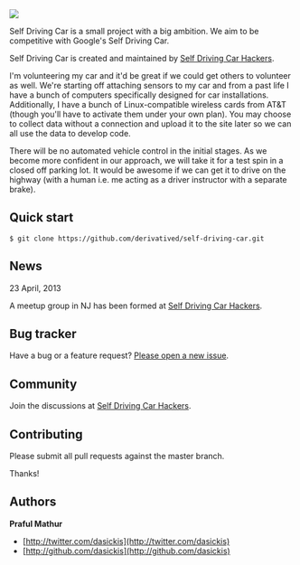 <img src="http://photos3.meetupstatic.com/photos/event/8/4/a/global_228302122.jpeg">

Self Driving Car is a small project with a big ambition. We aim to be competitive with Google's Self Driving Car.

Self Driving Car is created and maintained by [Self Driving Car Hackers](http://meetup.com/NJ-Hacks).

I'm volunteering my car and it'd be great if we could get others to volunteer as well. 
We're starting off attaching sensors to my car and from a past life I have a bunch of computers specifically designed for car installations. 
Additionally, I have a bunch of Linux-compatible wireless cards from AT&T (though you'll have to activate them under your own plan). 
You may choose to collect data without a connection and upload it to the site later so we can all use the data to develop code. 

There will be no automated vehicle control in the initial stages. 
As we become more confident in our approach, we will take it for a test spin in a closed off parking lot. 
It would be awesome if we can get it to drive on the highway (with a human i.e. me acting as a driver instructor with a separate brake).

## Quick start

```
$ git clone https://github.com/derivatived/self-driving-car.git
```

## News

23 April, 2013

A meetup group in NJ has been formed at [Self Driving Car Hackers](http://meetup.com/NJ-Hacks).

## Bug tracker

Have a bug or a feature request? [Please open a new issue](https://github.com/derivatived/self-driving-car/issues). 

## Community

Join the discussions at [Self Driving Car Hackers](http://meetup.com/NJ-Hacks).

## Contributing

Please submit all pull requests against the master branch.

Thanks!

## Authors

**Praful Mathur**

+ [http://twitter.com/dasickis](http://twitter.com/dasickis)
+ [http://github.com/dasickis](http://github.com/dasickis)
